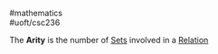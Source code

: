 #mathematics  
#uoft/csc236 

The **Arity** is the number of [Sets](Set.md) involved in a [Relation](Relation.md) 